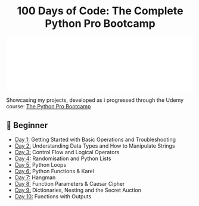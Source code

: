 <h1 align="center">100 Days of Code: The Complete Python Pro Bootcamp
</h1>

![100-days-of-code](gifs/100daysofcode.gif)

Showcasing my projects, developed as i progressed through the Udemy course: [The Python Pro Bootcamp](https://www.udemy.com/course/100-days-of-code/)
 
## 🔰 Beginner 
- [Day 1:](https://github.com/chaitanyakrishnakumar/100daysofcode/tree/main/Day001) Getting Started with Basic Operations and Troubleshooting
- [Day 2:](https://github.com/chaitanyakrishnakumar/100daysofcode/tree/main/Day002) Understanding Data Types and How to Manipulate Strings
- [Day 3:](https://github.com/chaitanyakrishnakumar/100daysofcode/tree/main/Day003) Control Flow and Logical Operators
- [Day 4:](https://github.com/chaitanyakrishnakumar/100daysofcode/tree/main/Day004) Randomisation and Python Lists
- [Day 5:](https://github.com/chaitanyakrishnakumar/100daysofcode/tree/main/Day005) Python Loops
- [Day 6:](https://github.com/chaitanyakrishnakumar/100daysofcode/tree/main/Day006) Python Functions & Karel
- [Day 7:](https://github.com/chaitanyakrishnakumar/100daysofcode/tree/main/Day007) Hangman
- [Day 8:](https://github.com/chaitanyakrishnakumar/100daysofcode/tree/main/Day008) Function Parameters & Caesar Cipher
- [Day 9:](https://github.com/chaitanyakrishnakumar/100daysofcode/tree/main/Day009) Dictionaries, Nesting and the Secret Auction
- [Day 10:](https://github.com/chaitanyakrishnakumar/100daysofcode/tree/main/Day010) Functions with Outputs
